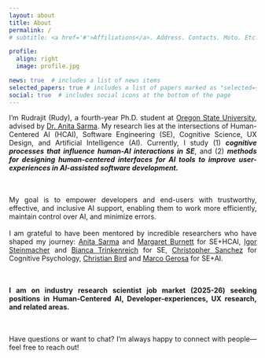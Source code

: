 ```yaml
---
layout: about
title: About
permalink: /
# subtitle: <a href='#'>Affiliations</a>. Address. Contacts. Moto. Etc.

profile:
  align: right
  image: profile.jpg

news: true  # includes a list of news items
selected_papers: true # includes a list of papers marked as "selected={true}"
social: true  # includes social icons at the bottom of the page
---
```



<div style="text-align: justify;">
  I’m Rudrajit (Rudy), a fourth-year Ph.D. student at <a href="https://engineering.oregonstate.edu/EECS">Oregon State University</a>, advised by <a href="https://web.engr.oregonstate.edu/~sarmaa/">Dr. Anita Sarma</a>. My research lies at the intersections of Human-Centered AI (HCAI), Software Engineering (SE), Cognitive Science, UX Design, and Artificial Intelligence (AI). Currently, I study (1) <strong><em>cognitive processes that influence human-AI interactions in SE</em></strong>, and (2) <strong><em>methods for designing human-centered interfaces for AI tools to improve user-experiences in AI-assisted software development.</em></strong> 

  <br><br>
  My goal is to empower developers and end-users with trustworthy, effective, and inclusive AI support, enabling them to work more efficiently, maintain control over AI, and minimize errors.
  <br><br>
  I am grateful to have been mentored by incredible researchers who have shaped my journey: <a href="https://web.engr.oregonstate.edu/~sarmaa/">Anita Sarma</a> and <a href="https://web.engr.oregonstate.edu/~burnett/">Margaret Burnett</a> for SE+HCAI, <a href="https://www.igor.pro.br/">Igor Steinmacher</a> and <a href="https://biancatrink.github.io/">Bianca Trinkenreich</a> for SE, <a href="https://sites.google.com/view/casanchezphd">Christopher Sanchez</a> for Cognitive Psychology, <a href="https://www.microsoft.com/en-us/research/people/cbird/">Christian Bird</a> and <a href="https://www.ime.usp.br/~gerosa/">Marco Gerosa</a> for SE+AI.

  <br><br>
<strong>I am on industry research scientist job market (2025-26) seeking positions in Human-Centered AI, Developer-experiences, UX research, and related areas.</strong>

  <br><br>
  Have questions or want to chat? I’m always happy to connect with people—feel free to reach out!
</div>